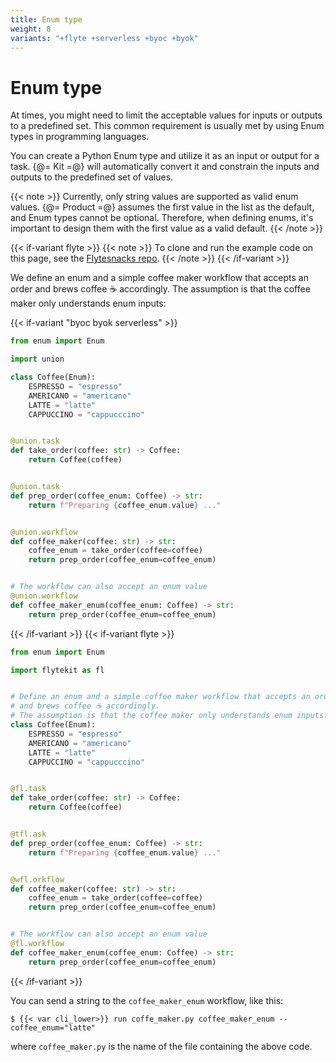 ```yaml
---
title: Enum type
weight: 8
variants: "+flyte +serverless +byoc +byok"
---
```


# Enum type

At times, you might need to limit the acceptable values for inputs or outputs to a predefined set.
This common requirement is usually met by using Enum types in programming languages.

You can create a Python Enum type and utilize it as an input or output for a task.
{@= Kit =@} will automatically convert it and constrain the inputs and outputs to the predefined set of values.

{{< note >}}
Currently, only string values are supported as valid enum values.
{@= Product =@} assumes the first value in the list as the default, and Enum types cannot be optional.
Therefore, when defining enums, it's important to design them with the first value as a valid default.
{{< /note >}}

{{< if-variant flyte >}}
{{< note >}}
To clone and run the example code on this page, see the [Flytesnacks repo](https://github.com/flyteorg/flytesnacks/tree/master/examples/data_types_and_io/).
{{< /note >}}
{{< /if-variant >}}

We define an enum and a simple coffee maker workflow that accepts an order and brews coffee ☕️ accordingly.
The assumption is that the coffee maker only understands enum inputs:

{{< if-variant "byoc byok serverless" >}}

```python
from enum import Enum

import union

class Coffee(Enum):
    ESPRESSO = "espresso"
    AMERICANO = "americano"
    LATTE = "latte"
    CAPPUCCINO = "cappucccino"


@union.task
def take_order(coffee: str) -> Coffee:
    return Coffee(coffee)


@union.task
def prep_order(coffee_enum: Coffee) -> str:
    return f"Preparing {coffee_enum.value} ..."


@union.workflow
def coffee_maker(coffee: str) -> str:
    coffee_enum = take_order(coffee=coffee)
    return prep_order(coffee_enum=coffee_enum)


# The workflow can also accept an enum value
@union.workflow
def coffee_maker_enum(coffee_enum: Coffee) -> str:
    return prep_order(coffee_enum=coffee_enum)
```

{{< /if-variant >}}
{{< if-variant flyte >}}

```python
from enum import Enum

import flytekit as fl


# Define an enum and a simple coffee maker workflow that accepts an order
# and brews coffee ☕️ accordingly.
# The assumption is that the coffee maker only understands enum inputs.
class Coffee(Enum):
    ESPRESSO = "espresso"
    AMERICANO = "americano"
    LATTE = "latte"
    CAPPUCCINO = "cappucccino"


@fl.task
def take_order(coffee: str) -> Coffee:
    return Coffee(coffee)


@tfl.ask
def prep_order(coffee_enum: Coffee) -> str:
    return f"Preparing {coffee_enum.value} ..."


@wfl.orkflow
def coffee_maker(coffee: str) -> str:
    coffee_enum = take_order(coffee=coffee)
    return prep_order(coffee_enum=coffee_enum)


# The workflow can also accept an enum value
@fl.workflow
def coffee_maker_enum(coffee_enum: Coffee) -> str:
    return prep_order(coffee_enum=coffee_enum)
```

{{< /if-variant >}}

You can send a string to the `coffee_maker_enum` workflow, like this:

```
$ {{< var cli_lower>}} run coffe_maker.py coffee_maker_enum --coffee_enum="latte"
```

where `coffee_maker.py` is the name of the file containing the above code.
